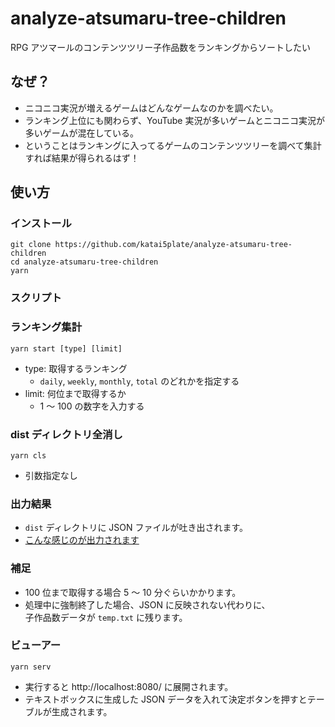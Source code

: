 # analyze-atsumaru-tree-children

RPG アツマールのコンテンツツリー子作品数をランキングからソートしたい

## なぜ？

- ニコニコ実況が増えるゲームはどんなゲームなのかを調べたい。
- ランキング上位にも関わらず、YouTube 実況が多いゲームとニコニコ実況が多いゲームが混在している。
- ということはランキングに入ってるゲームのコンテンツツリーを調べて集計すれば結果が得られるはず！

## 使い方

### インストール

```
git clone https://github.com/katai5plate/analyze-atsumaru-tree-children
cd analyze-atsumaru-tree-children
yarn
```

### スクリプト

### ランキング集計

```
yarn start [type] [limit]
```

- type: 取得するランキング
  - `daily`, `weekly`, `monthly`, `total` のどれかを指定する
- limit: 何位まで取得するか
  - 1 ～ 100 の数字を入力する

### dist ディレクトリ全消し

```
yarn cls
```

- 引数指定なし

### 出力結果

- `dist` ディレクトリに JSON ファイルが吐き出されます。
- [こんな感じのが出力されます](https://gist.github.com/katai5plate/ff6e0cf583bf3bbcbf61deb39188c4ae)

### 補足

- 100 位まで取得する場合 5 ～ 10 分ぐらいかかります。
- 処理中に強制終了した場合、JSON に反映されない代わりに、  
  子作品数データが `temp.txt` に残ります。

### ビューアー

```
yarn serv
```

- 実行すると http://localhost:8080/ に展開されます。
- テキストボックスに生成した JSON データを入れて決定ボタンを押すとテーブルが生成されます。
